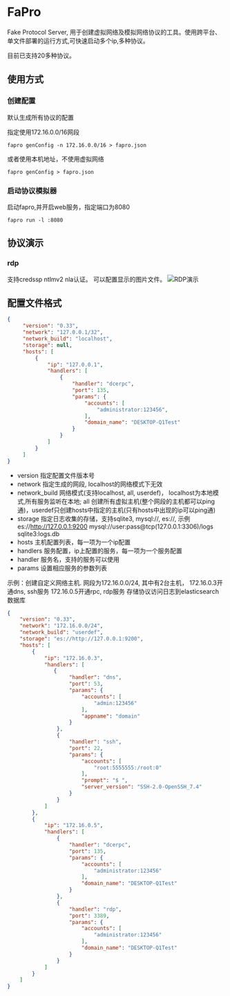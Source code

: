 
# FaPro

Fake Protocol Server, 用于创建虚拟网络及模拟网络协议的工具。使用跨平台、单文件部署的运行方式,可快速启动多个ip,多种协议。

目前已支持20多种协议。

## 使用方式

### 创建配置
   默认生成所有协议的配置
   
   指定使用172.16.0.0/16网段
```shell 
fapro genConfig -n 172.16.0.0/16 > fapro.json
```

或者使用本机地址，不使用虚拟网络
```shell 
fapro genConfig > fapro.json
```

### 启动协议模拟器
启动fapro,并开启web服务，指定端口为8080
```shell
fapro run -l :8080
```

## 协议演示
### rdp 
支持credssp ntlmv2 nla认证。
可以配置显示的图片文件。
![RDP演示](docs/rdp.jpg)


## 配置文件格式
```json
{
     "version": "0.33",
     "network": "127.0.0.1/32",
     "network_build": "localhost",
     "storage": null,
     "hosts": [
         {
             "ip": "127.0.0.1",
             "handlers": [
                 {
                     "handler": "dcerpc",
                     "port": 135,
                     "params": {
                         "accounts": [
                             "administrator:123456",
                         ],
                         "domain_name": "DESKTOP-Q1Test"
                     }
                 }
             ]
         }
     ]
}

```

 - version 指定配置文件版本号
 - network 指定生成的网段, localhost的网络模式下无效
 - network_build 网络模式(支持localhost, all, userdef)， localhost为本地模式,所有服务监听在本地; all 创建所有虚拟主机(整个网段的主机都可以ping通)，userdef只创建hosts中指定的主机(只有hosts中出现的ip可以ping通)
 - storage 指定日志收集的存储，支持sqlite3, mysql://, es://, 示例 es://http://127.0.0.1:9200 mysql://user:pass@tcp(127.0.0.1:3306)/logs sqlite3:logs.db
 - hosts 主机配置列表，每一项为一个ip配置
 - handlers 服务配置，ip上配置的服务，每一项为一个服务配置
 - handler 服务名，支持的服务可以使用
 - params 设置相应服务的参数列表
 

示例：创建自定义网络主机. 
网段为172.16.0.0/24, 其中有2台主机，
172.16.0.3开通dns, ssh服务
172.16.0.5开通rpc, rdp服务
存储协议访问日志到elasticsearch数据库
```json
{
    "version": "0.33",
    "network": "172.16.0.0/24",
    "network_build": "userdef",
    "storage": "es://http://127.0.0.1:9200",
    "hosts": [
        {
            "ip": "172.16.0.3",
            "handlers": [
               {
                    "handler": "dns",
                    "port": 53,
                    "params": {
                        "accounts": [
                            "admin:123456"
                        ],
                        "appname": "domain"
                    }
                },
                {
                    "handler": "ssh",
                    "port": 22,
                    "params": {
                        "accounts": [
                            "root:5555555:/root:0"
                        ],
                        "prompt": "$ ",
                        "server_version": "SSH-2.0-OpenSSH_7.4"
                    }
                }
            ]
        },
        {
            "ip": "172.16.0.5",
            "handlers": [
                {
                    "handler": "dcerpc",
                    "port": 135,
                    "params": {
                        "accounts": [
                            "administrator:123456"
                        ],
                        "domain_name": "DESKTOP-Q1Test"
                    }
                },
                {
                    "handler": "rdp",
                    "port": 3389,
                    "params": {
                        "accounts": [
                            "administrator:123456"
                        ],
                        "domain_name": "DESKTOP-Q1Test"
                    }
                }
            ]
        }
    ]
}

```


  
